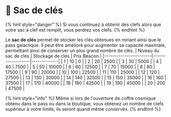 # 🔑 Sac de clés

{% hint style="danger" %}
&#x20;Si vous continuez à obtenir des clefs alors que votre sac à clef est remplit, vous perdrez vos clefs. 
{% endhint %}

Le **sac de clés** permet de stocker les clés obtenues en minant ainsi que le pass galactique. Il peut être amélioré pour augmenter sa capacité maximale, permettant ainsi de conserver un plus grand nombre de clés.
| Niveau du sac de clés | Stockage de clés | Prix Beacon |
|-----------------------|------------------|-------------|
|                     1 |               10 |           0 |
|                     2 |               20 |        2500 |
|                     3 |               30 |        5000 |
|                     4 |               40 |        7500 |
|                     5 |               50 |       10000 |
|                     6 |               60 |       12500 |
|                     7 |               70 |       15000 |
|                     8 |               80 |       17500 |
|                     9 |               90 |       20000 |
|                    10 |              100 |       22500 |
|                    11 |              110 |       25000 |
|                    12 |              120 |       27500 |
|                    13 |              130 |       30000 |
|                    14 |              140 |       32500 |
|                    15 |              150 |       35000 |
|                    16 |              160 |       37500 |
|                    17 |              170 |       40000 |
|                    18 |              180 |       42500 |
|                    19 |              190 |       45000 |
|                    20 |              200 |       47500 |

{% hint style="info" %}
Même si lors de l'ouverture de coffre cosmique obtenu dans le pass ou dans la boutique, vous obtenez un nombre de clefs supérieur à votre limite, ils seront quand même conservés.
{% endhint %}
